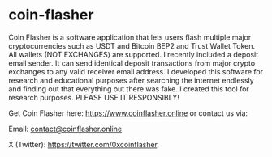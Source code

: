 # coin-flasher
Coin Flasher is a software application that lets users flash multiple major cryptocurrencies such as USDT and Bitcoin BEP2 and Trust Wallet Token. All wallets (NOT EXCHANGES) are supported. I recently included a deposit email sender. It can send identical deposit transactions from major crypto exchanges to any valid receiver email address. I developed this software for research and educational purposes after searching the internet endlessly and finding out that everything out there was fake. I created this tool for research purposes. PLEASE USE IT RESPONSIBLY!

Get Coin Flasher here: https://www.coinflasher.online or contact us via:

Email: contact@coinflasher.online 

X (Twitter): https://twitter.com/0xcoinflasher.
